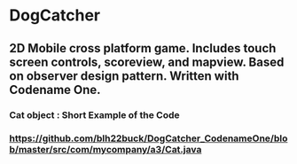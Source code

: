 # DogCatcher
## 2D Mobile cross platform game. Includes touch screen controls, scoreview, and mapview. Based on observer design pattern. Written with Codename One.

### Cat object : Short Example of the Code
### https://github.com/blh22buck/DogCatcher_CodenameOne/blob/master/src/com/mycompany/a3/Cat.java
